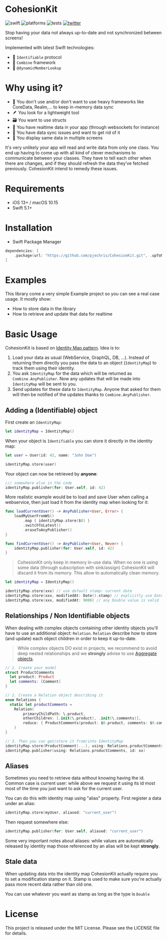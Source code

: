 # CohesionKit

![swift](https://img.shields.io/badge/Swift-5.1%2B-orange?logo=swift&logoColor=white)
![platforms](https://img.shields.io/badge/Platforms-iOS%20%7C%20macOS-lightgrey)
![tests](https://github.com/pjechris/CohesionKit/actions/workflows/test.yml/badge.svg)
[![twitter](https://img.shields.io/badge/twitter-pjechris-1DA1F2?logo=twitter&logoColor=white)](https://twitter.com/pjechris)

Stop having your data not always up-to-date and not synchronized between screens!

Implemented with latest Swift technologies:

- 📇 `Identifiable` protocol
- 🧰 `Combine` framework
- 👀 `@dynamicMemberLookup`

# Why using it?

- 🦕 You don't use and/or don't want to use heavy frameworks like CoreData, Realm,... to keep in-memory data sync
- 🪶 You look for a lightweight tool
- 🗃️ You want to use structs
- 🔁 You have realtime data in your app (through websockets for instance)
- 🐛 You have data sync issues and want to get rid of it
- 📱 You display same data in multiple screens

It's very unlikely your app will read and write data from only one class. You end up having to come up with all kind of clever mechanisms to communicate between your classes. They have to tell each other when there are changes, and if they should refresh the data they’ve fetched previously. CohesionKit intend to remedy these issues.

# Requirements

- iOS 13+ / macOS 10.15
- Swift 5.1+

# Installation

- Swift Package Manager

```swift
dependencies: [
    .package(url: "https://github.com/pjechris/CohesionKit.git", .upToNextMajor(from: "0.1.0"))
]
```

# Examples

This library come a very simple Example project so you can see a real case usage. It mostly show:

- How to store data in the library
- How to retrieve and update that data for realtime

# Basic Usage

CohesionKit is based on [Identity Map pattern](http://martinfowler.com/eaaCatalog/identityMap.html). Idea is to:

1. Load your data as usual (WebService, GraphQL, DB, ...). Instead of returning them directly you pass the data to an object (`IdentityMap`) to track them using their identity.
1. You ask `IdentityMap` for the data which will be returned as `Combine.AnyPublisher`. Now any updates that will be made into `IdentityMap` will be sent to you.
2. Send updates for these data to `IdentityMap`. Anyone that asked for them will then be notified of the updates thanks to `Combine.AnyPublisher`.

## Adding a (Identifiable) object

First create an `IdentityMap`:

```swift
let identityMap = IdentityMap()
```

When your object is `Identifiable` you can store it directly in the identity map:

```swift
let user = User(id: 42, name: "John Doe")

identityMap.store(user)
```

Your object can now be retrieved by **anyone**:

```swift
/// somewhere else in the code
identityMap.publisher(for: User.self, id: 42)
```

More realistic example would be to load and save User when calling a webservice, then just load it from the identity map when looking for it:

```swift
func loadCurrentUser() -> AnyPublisher<User, Error> {
    loadMyUserFromWS()
        .map { identityMap.store($0) }
        .switchToLatest()
        .eraseToAnyPublisher()
}

func findCurrentUser() -> AnyPublisher<User, Never> {
    identityMap.publisher(for: User.self, id: 42)
}
```

> CohesionKit only keep in memory in-use data. When no one is using some data (through subscription with sink/assign) CohesionKit will discard it from its memory. This allow to automatically clean memory.

```swift
let identityMap = IdentityMap()

identityMap.store(xxx) // use default stamp: current date
identityMap.store(xxx, modifiedAt: Date().stamp) // explicitly use Date time stamp
identityMap.store(xxx, modifiedAt: 9000) // any Double value is valid
```

## Relationships / Non Identifiable objects

When dealing with complex objects containing other identity objects you'll have to use an additional object: `Relation`. `Relation` describe how to store (and update) each object children in order to keep it up-to-date.

> While complex objects DO exist in projects, we recommend to avoid deep nested relationships and we **strongly** advise to use [Aggregate objects](https://swiftunwrap.com/article/modeling-done-right/).

```swift
// 1. Create your model
struct ProductComments
  let product: Product
  let comments: [Comment]
}

// 2. Create a Relation object describing it
enum Relations {
  static let productComments =
    Relation(
        primaryChildPath: \.product,
        otherChildren: [.init(\.product), .init(\.comments)],
        reduce: { ProductComments(product: $0.product, comments: $0.comments) }
    )
}

// 3. Then you can get/store it from/into IdentityMap
identityMap.store(ProductComment(...), using: Relations.productComments)
identityMap.publisher(using: Relations.productComments, id: xx)
```

## Aliases

Sometimes you need to retrieve data without knowing having the id. Common case is current user: while above we request it using its id most most of the time you just want to ask for the current user.

You can do this with identity map using "alias" property. First register a data under an alias:

```swift
identityMap.store(myUser, aliased: "current_user")
```

Then request somewhere else:

```swift
identityMap.publisher(for: User.self, aliased: "current_user")
```

Some very important notes about aliases: while values are automatically released by identity map those referenced by an alias will be kept **strongly**.

## Stale data

When updating data into the identity map CohesionKit actually require you to set a modification stamp on it. Stamp is used to make sure you're actually pass more recent data rather than old one.

You can use whatever you want as stamp as long as the type is `Double`

# License

This project is released under the MIT License. Please see the LICENSE file for details.
